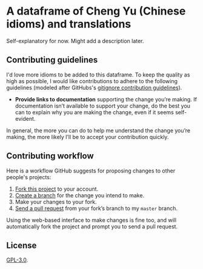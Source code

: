 # A dataframe of Cheng Yu (Chinese idioms) and translations

Self-explanatory for now. Might add a description later.

## Contributing guidelines

I'd love more idioms to be added to this dataframe. To keep the quality as high 
as possible, I would like contributions to adhere to the following guidelines 
(modeled after GitHubs's [gitignore contribution guidelines](https://github.com/github/gitignore/edit/master/README.md)).

- **Provide links to documentation** supporting the change you’re making.
  If documentation isn’t available to support your change, do the best you can
  to explain why you are making the change, even if it seems self-evident.

In general, the more you can do to help me understand the change you’re making,
the more likely I’ll be to accept your contribution quickly.

## Contributing workflow

Here is a workflow GitHub suggests for proposing changes to other people's projects:

1. [Fork this project][fork] to your account.
2. [Create a branch][branch] for the change you intend to make.
3. Make your changes to your fork.
4. [Send a pull request][pr] from your fork’s branch to my `master` branch.

Using the web-based interface to make changes is fine too, and will automatically 
fork the project and prompt you to send a pull request.

[fork]: https://help.github.com/articles/fork-a-repo/
[branch]: https://help.github.com/articles/creating-and-deleting-branches-within-your-repository
[pr]: https://help.github.com/articles/using-pull-requests/

## License

[GPL-3.0](./LICENSE).
